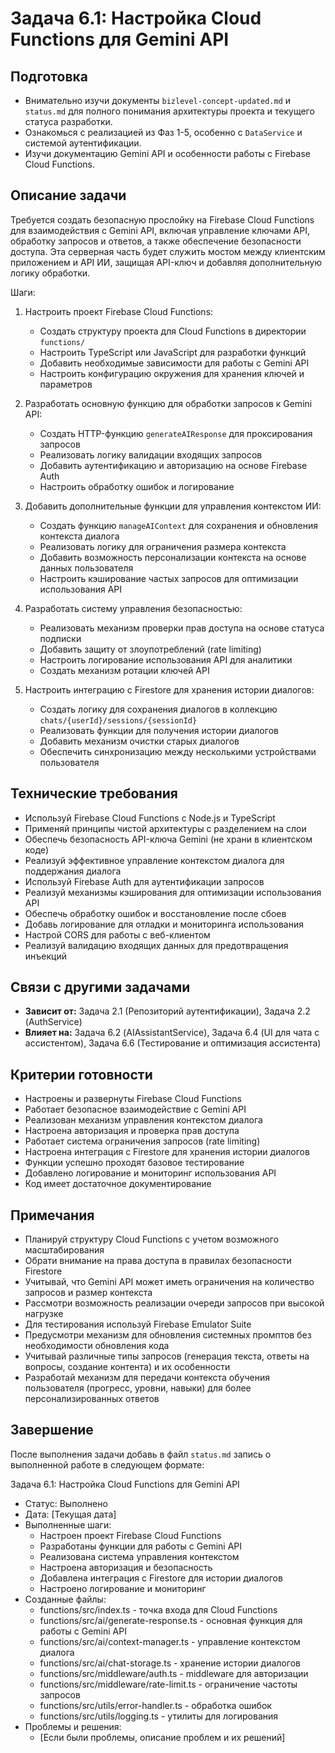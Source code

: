 # Задача 6.1: Настройка Cloud Functions для Gemini API

## Подготовка
- Внимательно изучи документы `bizlevel-concept-updated.md` и `status.md` для полного понимания архитектуры проекта и текущего статуса разработки.
- Ознакомься с реализацией из Фаз 1-5, особенно с `DataService` и системой аутентификации.
- Изучи документацию Gemini API и особенности работы с Firebase Cloud Functions.

## Описание задачи
Требуется создать безопасную прослойку на Firebase Cloud Functions для взаимодействия с Gemini API, включая управление ключами API, обработку запросов и ответов, а также обеспечение безопасности доступа. Эта серверная часть будет служить мостом между клиентским приложением и API ИИ, защищая API-ключ и добавляя дополнительную логику обработки.

Шаги:
1. Настроить проект Firebase Cloud Functions:
   - Создать структуру проекта для Cloud Functions в директории `functions/`
   - Настроить TypeScript или JavaScript для разработки функций
   - Добавить необходимые зависимости для работы с Gemini API
   - Настроить конфигурацию окружения для хранения ключей и параметров

2. Разработать основную функцию для обработки запросов к Gemini API:
   - Создать HTTP-функцию `generateAIResponse` для проксирования запросов
   - Реализовать логику валидации входящих запросов
   - Добавить аутентификацию и авторизацию на основе Firebase Auth
   - Настроить обработку ошибок и логирование

3. Добавить дополнительные функции для управления контекстом ИИ:
   - Создать функцию `manageAIContext` для сохранения и обновления контекста диалога
   - Реализовать логику для ограничения размера контекста
   - Добавить возможность персонализации контекста на основе данных пользователя
   - Настроить кэширование частых запросов для оптимизации использования API

4. Разработать систему управления безопасностью:
   - Реализовать механизм проверки прав доступа на основе статуса подписки
   - Добавить защиту от злоупотреблений (rate limiting)
   - Настроить логирование использования API для аналитики
   - Создать механизм ротации ключей API

5. Настроить интеграцию с Firestore для хранения истории диалогов:
   - Создать логику для сохранения диалогов в коллекцию `chats/{userId}/sessions/{sessionId}`
   - Реализовать функции для получения истории диалогов
   - Добавить механизм очистки старых диалогов
   - Обеспечить синхронизацию между несколькими устройствами пользователя

## Технические требования
- Используй Firebase Cloud Functions с Node.js и TypeScript
- Применяй принципы чистой архитектуры с разделением на слои
- Обеспечь безопасность API-ключа Gemini (не храни в клиентском коде)
- Реализуй эффективное управление контекстом диалога для поддержания диалога
- Используй Firebase Auth для аутентификации запросов
- Реализуй механизмы кэширования для оптимизации использования API
- Обеспечь обработку ошибок и восстановление после сбоев
- Добавь логирование для отладки и мониторинга использования
- Настрой CORS для работы с веб-клиентом
- Реализуй валидацию входящих данных для предотвращения инъекций

## Связи с другими задачами
- **Зависит от:** Задача 2.1 (Репозиторий аутентификации), Задача 2.2 (AuthService)
- **Влияет на:** Задача 6.2 (AIAssistantService), Задача 6.4 (UI для чата с ассистентом), Задача 6.6 (Тестирование и оптимизация ассистента)

## Критерии готовности
- Настроены и развернуты Firebase Cloud Functions
- Работает безопасное взаимодействие с Gemini API
- Реализован механизм управления контекстом диалога
- Настроена авторизация и проверка прав доступа
- Работает система ограничения запросов (rate limiting)
- Настроена интеграция с Firestore для хранения истории диалогов
- Функции успешно проходят базовое тестирование
- Добавлено логирование и мониторинг использования API
- Код имеет достаточное документирование

## Примечания
- Планируй структуру Cloud Functions с учетом возможного масштабирования
- Обрати внимание на права доступа в правилах безопасности Firestore
- Учитывай, что Gemini API может иметь ограничения на количество запросов и размер контекста
- Рассмотри возможность реализации очереди запросов при высокой нагрузке
- Для тестирования используй Firebase Emulator Suite
- Предусмотри механизм для обновления системных промптов без необходимости обновления кода
- Учитывай различные типы запросов (генерация текста, ответы на вопросы, создание контента) и их особенности
- Разработай механизм для передачи контекста обучения пользователя (прогресс, уровни, навыки) для более персонализированных ответов

## Завершение
После выполнения задачи добавь в файл `status.md` запись о выполненной работе в следующем формате:

Задача 6.1: Настройка Cloud Functions для Gemini API
* Статус: Выполнено
* Дата: [Текущая дата]
* Выполненные шаги:
    * Настроен проект Firebase Cloud Functions
    * Разработаны функции для работы с Gemini API
    * Реализована система управления контекстом
    * Настроена авторизация и безопасность
    * Добавлена интеграция с Firestore для истории диалогов
    * Настроено логирование и мониторинг
* Созданные файлы:
    * functions/src/index.ts - точка входа для Cloud Functions
    * functions/src/ai/generate-response.ts - основная функция для работы с Gemini API
    * functions/src/ai/context-manager.ts - управление контекстом диалога
    * functions/src/ai/chat-storage.ts - хранение истории диалогов
    * functions/src/middleware/auth.ts - middleware для авторизации
    * functions/src/middleware/rate-limit.ts - ограничение частоты запросов
    * functions/src/utils/error-handler.ts - обработка ошибок
    * functions/src/utils/logging.ts - утилиты для логирования
* Проблемы и решения:
    * [Если были проблемы, описание проблем и их решений]